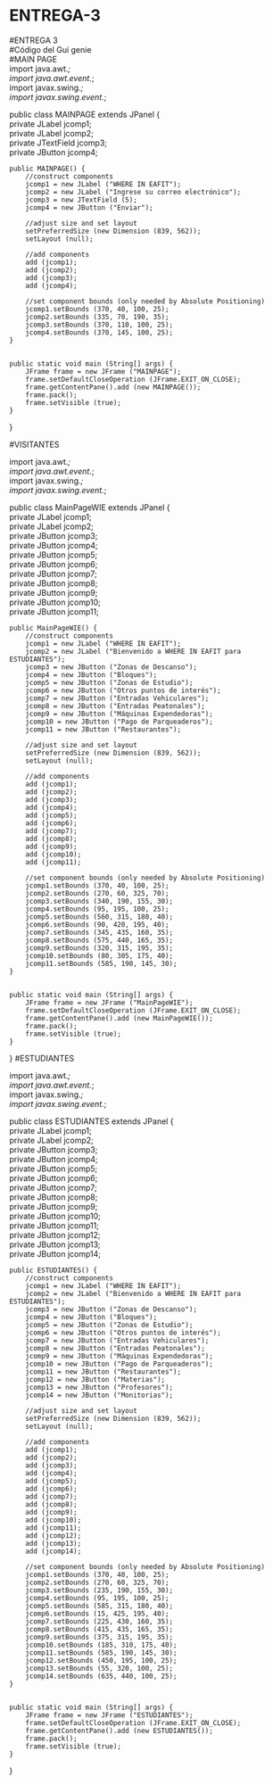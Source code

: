 # ENTREGA-3<br>
#ENTREGA 3<br>
#Código del Gui genie<br>
#MAIN PAGE<br>
import java.awt.*; <br>
import java.awt.event.*; <br>
import javax.swing.*; <br>
import javax.swing.event.*; <br>

public class MAINPAGE extends JPanel { <br>
    private JLabel jcomp1; <br>
    private JLabel jcomp2; <br>
    private JTextField jcomp3; <br>
    private JButton jcomp4; <br>

    public MAINPAGE() {
        //construct components
        jcomp1 = new JLabel ("WHERE IN EAFIT");
        jcomp2 = new JLabel ("Ingrese su correo electrónico");
        jcomp3 = new JTextField (5);
        jcomp4 = new JButton ("Enviar");

        //adjust size and set layout
        setPreferredSize (new Dimension (839, 562));
        setLayout (null);

        //add components
        add (jcomp1);
        add (jcomp2);
        add (jcomp3);
        add (jcomp4);

        //set component bounds (only needed by Absolute Positioning)
        jcomp1.setBounds (370, 40, 100, 25);
        jcomp2.setBounds (335, 70, 190, 35);
        jcomp3.setBounds (370, 110, 100, 25);
        jcomp4.setBounds (370, 145, 100, 25);
    }


    public static void main (String[] args) {
        JFrame frame = new JFrame ("MAINPAGE");
        frame.setDefaultCloseOperation (JFrame.EXIT_ON_CLOSE);
        frame.getContentPane().add (new MAINPAGE());
        frame.pack();
        frame.setVisible (true);
    }
}

#VISITANTES

import java.awt.*; <br>
import java.awt.event.*; <br>
import javax.swing.*; <br>
import javax.swing.event.*; <br>

public class MainPageWIE extends JPanel { <br>
    private JLabel jcomp1;<br>
    private JLabel jcomp2;<br>
    private JButton jcomp3;<br>
    private JButton jcomp4;<br>
    private JButton jcomp5;<br>
    private JButton jcomp6;<br>
    private JButton jcomp7;<br>
    private JButton jcomp8;<br>
    private JButton jcomp9;<br>
    private JButton jcomp10;<br>
    private JButton jcomp11;<br>

    public MainPageWIE() {
        //construct components
        jcomp1 = new JLabel ("WHERE IN EAFIT");
        jcomp2 = new JLabel ("Bienvenido a WHERE IN EAFIT para ESTUDIANTES");
        jcomp3 = new JButton ("Zonas de Descanso");
        jcomp4 = new JButton ("Bloques");
        jcomp5 = new JButton ("Zonas de Estudio");
        jcomp6 = new JButton ("Otros puntos de interés");
        jcomp7 = new JButton ("Entradas Vehiculares");
        jcomp8 = new JButton ("Entradas Peatonales");
        jcomp9 = new JButton ("Máquinas Expendedoras");
        jcomp10 = new JButton ("Pago de Parqueaderos");
        jcomp11 = new JButton ("Restaurantes");

        //adjust size and set layout
        setPreferredSize (new Dimension (839, 562));
        setLayout (null);

        //add components
        add (jcomp1);
        add (jcomp2);
        add (jcomp3);
        add (jcomp4);
        add (jcomp5);
        add (jcomp6);
        add (jcomp7);
        add (jcomp8);
        add (jcomp9);
        add (jcomp10);
        add (jcomp11);

        //set component bounds (only needed by Absolute Positioning)
        jcomp1.setBounds (370, 40, 100, 25);
        jcomp2.setBounds (270, 60, 325, 70);
        jcomp3.setBounds (340, 190, 155, 30);
        jcomp4.setBounds (95, 195, 100, 25);
        jcomp5.setBounds (560, 315, 180, 40);
        jcomp6.setBounds (90, 420, 195, 40);
        jcomp7.setBounds (345, 435, 160, 35);
        jcomp8.setBounds (575, 440, 165, 35);
        jcomp9.setBounds (320, 315, 195, 35);
        jcomp10.setBounds (80, 305, 175, 40);
        jcomp11.setBounds (585, 190, 145, 30);
    }


    public static void main (String[] args) {
        JFrame frame = new JFrame ("MainPageWIE");
        frame.setDefaultCloseOperation (JFrame.EXIT_ON_CLOSE);
        frame.getContentPane().add (new MainPageWIE());
        frame.pack();
        frame.setVisible (true);
    }
}
#ESTUDIANTES

import java.awt.*;<br>
import java.awt.event.*;<br>
import javax.swing.*;<br>
import javax.swing.event.*;<br>

public class ESTUDIANTES extends JPanel {<br>
    private JLabel jcomp1;<br>
    private JLabel jcomp2;<br>
    private JButton jcomp3;<br>
    private JButton jcomp4;<br>
    private JButton jcomp5;<br>
    private JButton jcomp6;<br>
    private JButton jcomp7;<br>
    private JButton jcomp8;<br>
    private JButton jcomp9;<br>
    private JButton jcomp10;<br>
    private JButton jcomp11;<br>
    private JButton jcomp12;<br>
    private JButton jcomp13;<br>
    private JButton jcomp14;<br>

    public ESTUDIANTES() {
        //construct components
        jcomp1 = new JLabel ("WHERE IN EAFIT");
        jcomp2 = new JLabel ("Bienvenido a WHERE IN EAFIT para ESTUDIANTES");
        jcomp3 = new JButton ("Zonas de Descanso");
        jcomp4 = new JButton ("Bloques");
        jcomp5 = new JButton ("Zonas de Estudio");
        jcomp6 = new JButton ("Otros puntos de interés");
        jcomp7 = new JButton ("Entradas Vehiculares");
        jcomp8 = new JButton ("Entradas Peatonales");
        jcomp9 = new JButton ("Máquinas Expendedoras");
        jcomp10 = new JButton ("Pago de Parqueaderos");
        jcomp11 = new JButton ("Restaurantes");
        jcomp12 = new JButton ("Materias");
        jcomp13 = new JButton ("Profesores");
        jcomp14 = new JButton ("Monitorias");

        //adjust size and set layout
        setPreferredSize (new Dimension (839, 562));
        setLayout (null);

        //add components
        add (jcomp1);
        add (jcomp2);
        add (jcomp3);
        add (jcomp4);
        add (jcomp5);
        add (jcomp6);
        add (jcomp7);
        add (jcomp8);
        add (jcomp9);
        add (jcomp10);
        add (jcomp11);
        add (jcomp12);
        add (jcomp13);
        add (jcomp14);

        //set component bounds (only needed by Absolute Positioning)
        jcomp1.setBounds (370, 40, 100, 25);
        jcomp2.setBounds (270, 60, 325, 70);
        jcomp3.setBounds (235, 190, 155, 30);
        jcomp4.setBounds (95, 195, 100, 25);
        jcomp5.setBounds (585, 315, 180, 40);
        jcomp6.setBounds (15, 425, 195, 40);
        jcomp7.setBounds (225, 430, 160, 35);
        jcomp8.setBounds (415, 435, 165, 35);
        jcomp9.setBounds (375, 315, 195, 35);
        jcomp10.setBounds (185, 310, 175, 40);
        jcomp11.setBounds (585, 190, 145, 30);
        jcomp12.setBounds (450, 195, 100, 25);
        jcomp13.setBounds (55, 320, 100, 25);
        jcomp14.setBounds (635, 440, 100, 25);
    }


    public static void main (String[] args) {
        JFrame frame = new JFrame ("ESTUDIANTES");
        frame.setDefaultCloseOperation (JFrame.EXIT_ON_CLOSE);
        frame.getContentPane().add (new ESTUDIANTES());
        frame.pack();
        frame.setVisible (true);
    }
}
